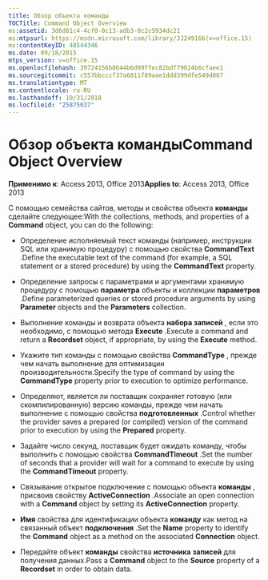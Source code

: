 ```yaml
---
title: Обзор объекта команды
TOCTitle: Command Object Overview
ms:assetid: 3d6d81c4-4cf0-0c13-adb3-0c2c5934dc21
ms:mtpsurl: https://msdn.microsoft.com/library/JJ249166(v=office.15)
ms:contentKeyID: 48544346
ms.date: 09/18/2015
mtps_version: v=office.15
ms.openlocfilehash: 39724156b8644b6d99ffec82bdf79624b6cfaee1
ms.sourcegitcommit: c557bbcccf37a6011f89aae1ddd399dfe549d087
ms.translationtype: MT
ms.contentlocale: ru-RU
ms.lasthandoff: 10/31/2018
ms.locfileid: "25875037"
---
```

# <a name="command-object-overview"></a><span data-ttu-id="59bf9-102">Обзор объекта команды</span><span class="sxs-lookup"><span data-stu-id="59bf9-102">Command Object Overview</span></span>


<span data-ttu-id="59bf9-103">**Применимо к**: Access 2013, Office 2013</span><span class="sxs-lookup"><span data-stu-id="59bf9-103">**Applies to**: Access 2013, Office 2013</span></span>

<span data-ttu-id="59bf9-104">С помощью семейства сайтов, методы и свойства объекта **команды** сделайте следующее:</span><span class="sxs-lookup"><span data-stu-id="59bf9-104">With the collections, methods, and properties of a **Command** object, you can do the following:</span></span>

  - <span data-ttu-id="59bf9-105">Определение исполняемый текст команды (например, инструкции SQL или хранимую процедуру) с помощью свойства **CommandText** .</span><span class="sxs-lookup"><span data-stu-id="59bf9-105">Define the executable text of the command (for example, a SQL statement or a stored procedure) by using the **CommandText** property.</span></span>

  - <span data-ttu-id="59bf9-106">Определение запросы с параметрами и аргументами хранимую процедуру с помощью **параметра** объекты и коллекции **параметров** .</span><span class="sxs-lookup"><span data-stu-id="59bf9-106">Define parameterized queries or stored procedure arguments by using **Parameter** objects and the **Parameters** collection.</span></span>

  - <span data-ttu-id="59bf9-107">Выполнение команды и возврата объекта **набора записей** , если это необходимо, с помощью метода **Execute** .</span><span class="sxs-lookup"><span data-stu-id="59bf9-107">Execute a command and return a **Recordset** object, if appropriate, by using the **Execute** method.</span></span>

  - <span data-ttu-id="59bf9-108">Укажите тип команды с помощью свойства **CommandType** , прежде чем начать выполнение для оптимизации производительности.</span><span class="sxs-lookup"><span data-stu-id="59bf9-108">Specify the type of command by using the **CommandType** property prior to execution to optimize performance.</span></span>

  - <span data-ttu-id="59bf9-109">Определяют, является ли поставщик сохраняет готовую (или скомпилированную) версию команды, прежде чем начать выполнение с помощью свойства **подготовленных** .</span><span class="sxs-lookup"><span data-stu-id="59bf9-109">Control whether the provider saves a prepared (or compiled) version of the command prior to execution by using the **Prepared** property.</span></span>

  - <span data-ttu-id="59bf9-110">Задайте число секунд, поставщик будет ожидать команду, чтобы выполнить с помощью свойства **CommandTimeout** .</span><span class="sxs-lookup"><span data-stu-id="59bf9-110">Set the number of seconds that a provider will wait for a command to execute by using the **CommandTimeout** property.</span></span>

  - <span data-ttu-id="59bf9-111">Связывание открытое подключение с помощью объекта **команды** , присвоив свойству **ActiveConnection** .</span><span class="sxs-lookup"><span data-stu-id="59bf9-111">Associate an open connection with a **Command** object by setting its **ActiveConnection** property.</span></span>

  - <span data-ttu-id="59bf9-112">**Имя** свойства для идентификации объекта **команду** как метод на связанный объект **подключения** .</span><span class="sxs-lookup"><span data-stu-id="59bf9-112">Set the **Name** property to identify the **Command** object as a method on the associated **Connection** object.</span></span>

  - <span data-ttu-id="59bf9-113">Передайте объект **команды** свойства **источника** **записей** для получения данных.</span><span class="sxs-lookup"><span data-stu-id="59bf9-113">Pass a **Command** object to the **Source** property of a **Recordset** in order to obtain data.</span></span>

